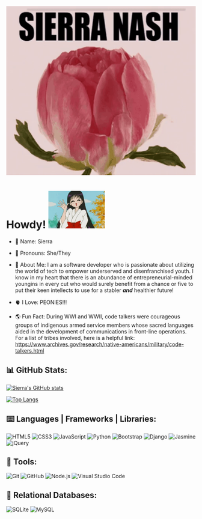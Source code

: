 <img src="peony.gif" width="100%" height="450px">

# Howdy! <img src="sailormars.gif" height="100px" width="150px"> 

- 🌄 Name: Sierra

- 🎀 Pronouns: She/They

- 📖 About Me: I am a software developer who is passionate about utilizing the world of tech to empower underserved and disenfranchised youth. I know in my heart that there is an abundance of entrepreneurial-minded youngins in every cut who would surely benefit from a chance or five to put their keen intellects to use for a stabler ***and*** healthier future! 

- 🫀 I Love: PEONIES!!! 

- 🌎 Fun Fact: During WWI and WWII, code talkers were courageous groups of indigenous armed service members whose sacred languages aided in the development of communications in front-line operations. For a list of tribes involved, here is a helpful link: https://www.archives.gov/research/native-americans/military/code-talkers.html 

## 📊 GitHub Stats:
[![Sierra's GitHub stats](https://github-readme-stats.vercel.app/api?username=sasianan19&show_icons=true&theme=dracula)](https://github.com/anuraghazra/github-readme-stats)

[![Top Langs](https://github-readme-stats.vercel.app/api/top-langs/?username=sasianan19&layout=compact&theme=dracula)](https://github.com/anuraghazra/github-readme-stats)

## ⌨️ Languages | Frameworks | Libraries:

![HTML5](https://img.shields.io/badge/-HTML5-E34F26?logo=html5&logoColor=white&style=plastic)
![CSS3](https://img.shields.io/badge/-CSS3-1572B6?logo=css3&logoColor=white&style=plastic)
![JavaScript](https://img.shields.io/badge/-JavaScript-F7DF1E?logo=javascript&logoColor=white&style=plastic)
![Python](https://img.shields.io/badge/-Python-3776AB?logo=python&logoColor=white&style=plastic)
![Bootstrap](https://img.shields.io/badge/-Bootstrap-7952B3?logo=bootstrap&logoColor=white&style=plastic)
![Django](https://img.shields.io/badge/-Django-092E20?logo=django&logoColor=white&style=plastic)
![Jasmine](https://img.shields.io/badge/-Jasmine-8A4182?logo=jasmine&logoColor=white&style=plastic)
![jQuery](https://img.shields.io/badge/-jQuery-0769AD?logo=jquery&logoColor=white&style=plastic)
          
## 🧰 Tools:
![Git](https://img.shields.io/badge/-Git-F05032?logo=git&logoColor=white&style=plastic)
![GitHub](https://img.shields.io/badge/-GitHub-181717?logo=github&logoColor=white&style=plastic)
![Node.js](https://img.shields.io/badge/-Node.js-339933?logo=nodedotjs&logoColor=white&style=plastic)
![Visual Studio Code](https://img.shields.io/badge/-Visual%20Studio%20Code-007ACC?logo=visualstudiocode&logoColor=white&style=plastic)  
         
## 📓 Relational Databases:
![SQLite](https://img.shields.io/badge/-SQLite-003B57?logo=sqlite&logoColor=white&style=plastic)
![MySQL](https://img.shields.io/badge/-MySQL-4479A1?logo=mysql&logoColor=white&style=plastic)
       
          
          
                
          
